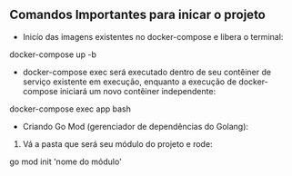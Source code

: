## Comandos Importantes para inicar o projeto

- Inicío das imagens existentes no docker-compose e libera o terminal: 

docker-compose up -b

- docker-compose exec será executado dentro de seu contêiner de serviço existente em execução, enquanto a execução de docker-compose iniciará um novo contêiner independente:

docker-compose exec app bash

- Criando Go Mod (gerenciador de dependências do Golang):

1. Vá a pasta que será seu módulo do projeto e rode:
 
go mod init 'nome do módulo'


